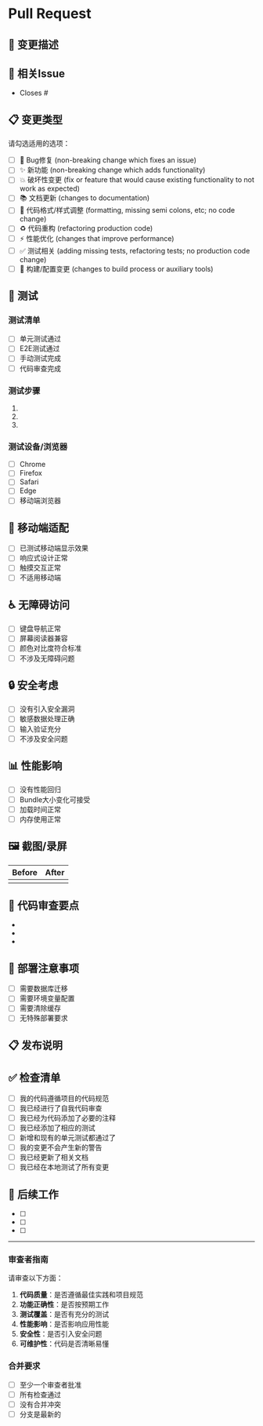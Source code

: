 # Pull Request

## 📝 变更描述

<!-- 简要描述这个PR的目的和主要变更 -->

## 🔗 相关Issue

<!-- 使用关键词链接相关issue，例如：Closes #123, Fixes #456 -->

- Closes #

## 📋 变更类型

请勾选适用的选项：

- [ ] 🐛 Bug修复 (non-breaking change which fixes an issue)
- [ ] ✨ 新功能 (non-breaking change which adds functionality)
- [ ] 💥 破坏性变更 (fix or feature that would cause existing functionality to not work as expected)
- [ ] 📚 文档更新 (changes to documentation)
- [ ] 🎨 代码格式/样式调整 (formatting, missing semi colons, etc; no code change)
- [ ] ♻️ 代码重构 (refactoring production code)
- [ ] ⚡ 性能优化 (changes that improve performance)
- [ ] ✅ 测试相关 (adding missing tests, refactoring tests; no production code change)
- [ ] 🔧 构建/配置变更 (changes to build process or auxiliary tools)

## 🧪 测试

### 测试清单

- [ ] 单元测试通过
- [ ] E2E测试通过
- [ ] 手动测试完成
- [ ] 代码审查完成

### 测试步骤

<!-- 描述如何测试这些变更 -->

1.
2.
3.

### 测试设备/浏览器

- [ ] Chrome
- [ ] Firefox
- [ ] Safari
- [ ] Edge
- [ ] 移动端浏览器

## 📱 移动端适配

- [ ] 已测试移动端显示效果
- [ ] 响应式设计正常
- [ ] 触摸交互正常
- [ ] 不适用移动端

## ♿ 无障碍访问

- [ ] 键盘导航正常
- [ ] 屏幕阅读器兼容
- [ ] 颜色对比度符合标准
- [ ] 不涉及无障碍问题

## 🔒 安全考虑

- [ ] 没有引入安全漏洞
- [ ] 敏感数据处理正确
- [ ] 输入验证充分
- [ ] 不涉及安全问题

## 📊 性能影响

- [ ] 没有性能回归
- [ ] Bundle大小变化可接受
- [ ] 加载时间正常
- [ ] 内存使用正常

## 🖼️ 截图/录屏

<!-- 如果涉及UI变更，请提供前后对比截图 -->

| Before | After |
| ------ | ----- |
|        |       |

## 📝 代码审查要点

<!-- 请审查者特别关注的点 -->

-
-
-

## 🚀 部署注意事项

- [ ] 需要数据库迁移
- [ ] 需要环境变量配置
- [ ] 需要清除缓存
- [ ] 无特殊部署要求

## 📋 发布说明

<!-- 如果这个PR会包含在发布说明中，请简要描述用户可见的变更 -->

## ✅ 检查清单

- [ ] 我的代码遵循项目的代码规范
- [ ] 我已经进行了自我代码审查
- [ ] 我已经为代码添加了必要的注释
- [ ] 我已经添加了相应的测试
- [ ] 新增和现有的单元测试都通过了
- [ ] 我的变更不会产生新的警告
- [ ] 我已经更新了相关文档
- [ ] 我已经在本地测试了所有变更

## 🔄 后续工作

<!-- 这个PR完成后还需要做的工作 -->

- [ ]
- [ ]
- [ ]

---

### 审查者指南

请审查以下方面：

1. **代码质量**：是否遵循最佳实践和项目规范
2. **功能正确性**：是否按预期工作
3. **测试覆盖**：是否有充分的测试
4. **性能影响**：是否影响应用性能
5. **安全性**：是否引入安全问题
6. **可维护性**：代码是否清晰易懂

### 合并要求

- [ ] 至少一个审查者批准
- [ ] 所有检查通过
- [ ] 没有合并冲突
- [ ] 分支是最新的

<!--
感谢您的贡献！🎉
如果您有任何问题，请随时在评论中询问。
-->

